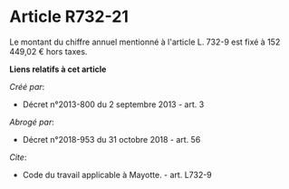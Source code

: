 # Article R732-21

Le montant du chiffre annuel mentionné à l'article L. 732-9 est fixé à 152 449,02 € hors taxes.

**Liens relatifs à cet article**

_Créé par_:

  - Décret n°2013-800 du 2 septembre 2013 - art. 3

_Abrogé par_:

  - Décret n°2018-953 du 31 octobre 2018 - art. 56

_Cite_:

  - Code du travail applicable à Mayotte. - art. L732-9
